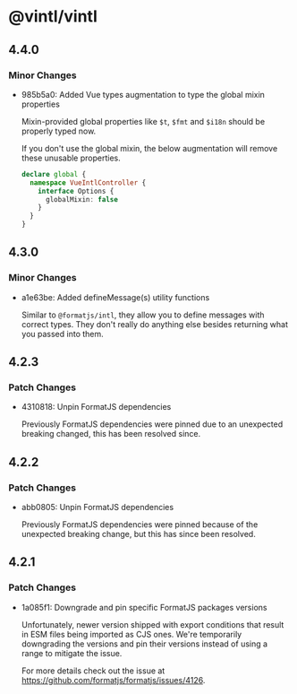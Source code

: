 # @vintl/vintl

## 4.4.0

### Minor Changes

- 985b5a0: Added Vue types augmentation to type the global mixin properties

  Mixin-provided global properties like `$t`, `$fmt` and `$i18n` should be properly typed now.

  If you don't use the global mixin, the below augmentation will remove these unusable properties.

  ```ts
  declare global {
    namespace VueIntlController {
      interface Options {
        globalMixin: false
      }
    }
  }
  ```

## 4.3.0

### Minor Changes

- a1e63be: Added defineMessage(s) utility functions

  Similar to `@formatjs/intl`, they allow you to define messages with correct types. They don't really do anything else besides returning what you passed into them.

## 4.2.3

### Patch Changes

- 4310818: Unpin FormatJS dependencies

  Previously FormatJS dependencies were pinned due to an unexpected breaking changed, this has been resolved since.

## 4.2.2

### Patch Changes

- abb0805: Unpin FormatJS dependencies

  Previously FormatJS dependencies were pinned because of the unexpected breaking change, but this has since been resolved.

## 4.2.1

### Patch Changes

- 1a085f1: Downgrade and pin specific FormatJS packages versions

  Unfortunately, newer version shipped with export conditions that result in ESM files being imported as CJS ones. We're temporarily downgrading the versions and pin their versions instead of using a range to mitigate the issue.

  For more details check out the issue at https://github.com/formatjs/formatjs/issues/4126.
